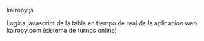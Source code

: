 kairopy.js

Logica javascript de la tabla en tiempo de real de la aplicacion web
kairopy.com (sistema de turnos online)
